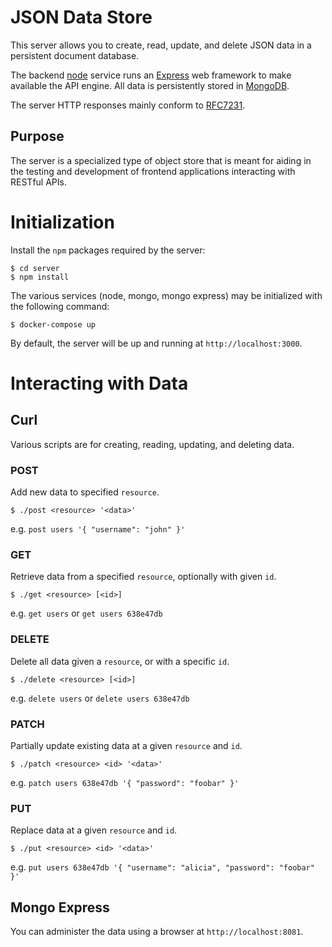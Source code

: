 # JSON Data Store

This server allows you to create, read, update, and delete JSON data
in a persistent document database.

The backend [node](https://nodejs.org) service runs an
[Express](https://expressjs.com) web framework to make available the API engine.
All data is persistently stored in [MongoDB](https://mongodb.com).

The server HTTP responses mainly conform to
[RFC7231](https://www.rfc-editor.org/rfc/rfc7231#section-4.3).

## Purpose

The server is a specialized type of object store that is meant for aiding
in the testing and development of frontend applications interacting with
RESTful APIs.


# Initialization

Install the `npm` packages required by the server:

```
$ cd server
$ npm install
```

The various services (node, mongo, mongo express) may be initialized with the
following command:

```
$ docker-compose up
```

By default, the server will be up and running at `http://localhost:3000`.


# Interacting with Data

## Curl

Various scripts are for creating, reading, updating, and deleting data.

### POST

Add new data to specified `resource`.

```
$ ./post <resource> '<data>'
```

e.g. `post users '{ "username": "john" }'`

### GET

Retrieve data from a specified `resource`, optionally with given `id`.

```
$ ./get <resource> [<id>]
```

e.g. `get users` or `get users 638e47db`

### DELETE

Delete all data given a `resource`, or with a specific `id`.

```
$ ./delete <resource> [<id>]
```

e.g. `delete users` or `delete users 638e47db`

### PATCH

Partially update existing data at a given `resource` and `id`.

```
$ ./patch <resource> <id> '<data>'
```

e.g. `patch users 638e47db '{ "password": "foobar" }'`

### PUT

Replace data at a given `resource` and `id`.

```
$ ./put <resource> <id> '<data>'
```

e.g. `put users 638e47db '{ "username": "alicia", "password": "foobar" }'`


## Mongo Express

You can administer the data using a browser at `http://localhost:8081`.
